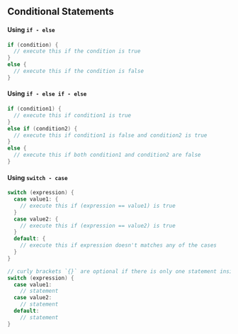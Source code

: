 ## Conditional Statements
#### Using `if - else`
```java
if (condition) {
  // execute this if the condition is true
}
else {
  // execute this if the condition is false
}
```

#### Using `if - else if - else`
```java
if (condition1) {
  // execute this if condition1 is true
}
else if (condition2) {
  // execute this if condition1 is false and condition2 is true
}
else {
  // execute this if both condition1 and condition2 are false
}
```
#### Using `switch - case`
```java
switch (expression) {
  case value1: {
    // execute this if (expression == value1) is true
  }
  case value2: {
    // execute this if (expression == value2) is true
  }
  default: {
    // execute this if expression doesn't matches any of the cases
  }
}

// curly brackets `{}` are optional if there is only one statement inside case
switch (expression) {
  case value1:
    // statement
  case value2:
    // statement
  default:
    // statement
}
```
